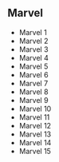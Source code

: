 ## Marvel

* Marvel 1
* Marvel 2
* Marvel 3
* Marvel 4
* Marvel 5
* Marvel 6
* Marvel 7
* Marvel 8
* Marvel 9
* Marvel 10
* Marvel 11
* Marvel 12
* Marvel 13
* Marvel 14
* Marvel 15
